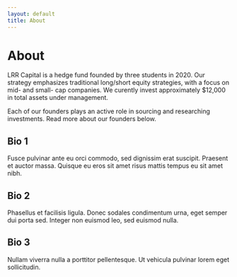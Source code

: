 ```yaml
---
layout: default
title: About
---
```

# About

LRR Capital is a hedge fund founded by three students in 2020. Our strategy emphasizes traditional long/short equity strategies, with a focus on mid- and small- cap companies. We curently invest approximately $12,000 in total assets under management.

Each of our founders plays an active role in sourcing and researching investments. Read more about our founders below.


## Bio 1

Fusce pulvinar ante eu orci commodo, sed dignissim erat suscipit. Praesent et auctor massa. Quisque eu eros sit amet risus mattis tempus eu sit amet nibh. 

## Bio 2

Phasellus et facilisis ligula. Donec sodales condimentum urna, eget semper dui porta sed. Integer non euismod leo, sed euismod nulla.
 
## Bio 3

Nullam viverra nulla a porttitor pellentesque. Ut vehicula pulvinar lorem eget sollicitudin. 

